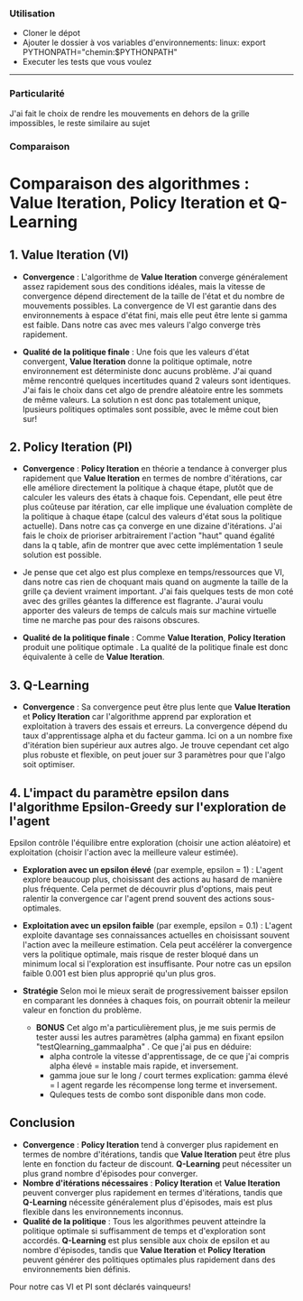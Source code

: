 ### Utilisation
- Cloner le dépot
- Ajouter le dossier à vos variables d'environnements: linux: export PYTHONPATH="chemin:$PYTHONPATH"
- Executer les tests que vous voulez
---
### Particularité
J'ai fait le choix de rendre les mouvements en dehors de la grille impossibles, le reste similaire au sujet

### Comparaison

# Comparaison des algorithmes : Value Iteration, Policy Iteration et Q-Learning

## 1. Value Iteration (VI)

- **Convergence** : L'algorithme de **Value Iteration** converge généralement assez rapidement sous des conditions idéales, mais la vitesse de convergence dépend directement de la taille de l'état et du nombre de mouvements possibles. La convergence de VI est garantie dans des environnements à espace d'état fini, mais elle peut être lente si gamma est faible. Dans notre cas avec mes valeurs l'algo converge très rapidement.
  

- **Qualité de la politique finale** : Une fois que les valeurs d'état convergent, **Value Iteration** donne la politique optimale, notre environnement est déterministe donc aucuns problème. J'ai quand même rencontré quelques incertitudes quand 2 valeurs sont identiques. J'ai fais le choix dans cet algo de prendre aléatoire entre les sommets de même valeurs. La solution n est donc pas totalement unique, lpusieurs politiques optimales sont possible, avec le même cout bien sur!

  
## 2. Policy Iteration (PI)

- **Convergence** : **Policy Iteration** en théorie a tendance à converger plus rapidement que **Value Iteration** en termes de nombre d'itérations, car elle améliore directement la politique à chaque étape, plutôt que de calculer les valeurs des états à chaque fois. Cependant, elle peut être plus coûteuse par itération, car elle implique une évaluation complète de la politique à chaque étape (calcul des valeurs d'état sous la politique actuelle). Dans notre cas ça converge en une dizaine d'itérations. J'ai fais le choix de prioriser arbitrairement l'action "haut" quand égalité dans la q table, afin de montrer que avec cette implémentation 1 seule solution est possible.

- Je pense que cet algo est plus complexe en temps/ressources que VI, dans notre cas rien de choquant mais quand on augmente la taille de la grille ça devient vraiment important. J'ai fais quelques tests de mon coté avec des grilles géantes la difference est flagrante. J'aurai voulu apporter des valeurs de temps de calculs mais sur machine virtuelle time ne marche pas pour des raisons obscures.
  
- **Qualité de la politique finale** : Comme **Value Iteration**, **Policy Iteration** produit une politique optimale . La qualité de la politique finale est donc équivalente à celle de **Value Iteration**.

## 3. Q-Learning

- **Convergence** :  Sa convergence peut être plus lente que **Value Iteration** et **Policy Iteration** car l'algorithme apprend par exploration et exploitation à travers des essais et erreurs. La convergence dépend du taux d'apprentissage alpha et du facteur gamma. Ici on a un nombre fixe d'itération bien supérieur aux autres algo. Je trouve cependant cet algo plus robuste et flexible, on peut jouer sur 3 paramètres pour que l'algo soit optimiser.

## 4. L'impact du paramètre epsilon dans l'algorithme Epsilon-Greedy sur l'exploration de l'agent

Epsilon contrôle l'équilibre entre exploration (choisir une action aléatoire) et exploitation (choisir l'action avec la meilleure valeur estimée).

- **Exploration avec un epsilon élevé** (par exemple, epsilon = 1) : L'agent explore beaucoup plus, choisissant des actions au hasard de manière plus fréquente. Cela permet de découvrir plus d'options, mais peut ralentir la convergence car l'agent prend souvent des actions sous-optimales.
  
- **Exploitation avec un epsilon faible** (par exemple, epsilon = 0.1) : L'agent exploite davantage ses connaissances actuelles en choisissant souvent l'action avec la meilleure estimation. Cela peut accélérer la convergence vers la politique optimale, mais risque de rester bloqué dans un minimum local si l'exploration est insuffisante. Pour notre cas un epsilon faible 0.001 est bien plus approprié qu'un plus gros.
  
- **Stratégie** Selon moi le mieux serait de progressivement baisser epsilon en comparant les données à chaques fois, on pourrait obtenir la meileur valeur en fonction du problème.

  - **BONUS** Cet algo m'a particulièrement plus, je me suis permis de tester aussi les autres paramètres (alpha gamma) en fixant epsilon "testQlearning_gammaalpha" . Ce que j'ai pus en déduire:
      - alpha controle la vitesse d'apprentissage, de ce que j'ai compris alpha élevé = instable mais rapide, et inversement.
      - gamma joue sur le long / court termes explication: gamma élevé = l agent regarde les récompense  long terme et inversement.
      - Quleques tests de combo sont disponible dans mon code.
   


## Conclusion

- **Convergence** : **Policy Iteration** tend à converger plus rapidement en termes de nombre d'itérations, tandis que **Value Iteration** peut être plus lente en fonction du facteur de discount. **Q-Learning** peut nécessiter un plus grand nombre d'épisodes pour converger.
- **Nombre d'itérations nécessaires** : **Policy Iteration** et **Value Iteration** peuvent converger plus rapidement en termes d'itérations, tandis que **Q-Learning** nécessite généralement plus d'épisodes, mais est plus flexible dans les environnements inconnus.
- **Qualité de la politique** : Tous les algorithmes peuvent atteindre la politique optimale si suffisamment de temps et d'exploration sont accordés. **Q-Learning** est plus sensible aux choix de epsilon et au nombre d'épisodes, tandis que **Value Iteration** et **Policy Iteration** peuvent générer des politiques optimales plus rapidement dans des environnements bien définis.

Pour notre cas VI et PI sont déclarés vainqueurs!
